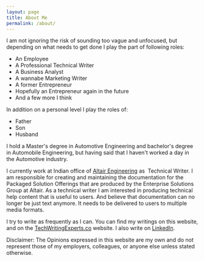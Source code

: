 ```yaml
---
layout: page
title: About Me
permalink: /about/
---
```


I am not ignoring the risk of sounding too vague and unfocused, but depending on what needs to get done I play the part of following roles:

  * An Employee
  * A Professional Technical Writer
  * A Business Analyst
  * A wannabe Marketing Writer
  * A former Entrepreneur
  * Hopefully an Entrepreneur again in the future
  * And a few more I think

In addition on a personal level I play the roles of:

  * Father
  * Son
  * Husband

I hold a Master's degree in Automotive Engineering and bachelor's degree in Automobile Engineering, but having said that I haven't worked a day in the Automotive industry.

I currently work at Indian office of <a title="My Current Employer" href="http://www.altair-india.in/" target="_blank">Altair Engineering</a> as  Technical Writer. I am responsible for creating and maintaining the documentation for the Packaged Solution Offerings that are produced by the Enterprise Solutions Group at Altair. As a technical writer I am interested in producing technical help content that is useful to users. And believe that documentation can no longer be just text anymore. It needs to be delivered to users to multiple media formats.

I try to write as frequently as I can. You can find my writings on this website, and on the <a title="The TechWritingExperts Blog." href="http://www.techwritingexperts.co/blog/blogger/listings/sundarn" target="_blank">TechWritingExperts.co</a> website. I also write on <a title="My LinkedIn Profile. " href="https://www.linkedin.com/in/sundarnadimpalli" target="_blank">LinkedIn</a>.


Disclaimer: The Opinions expressed in this website are my own and do not represent those of my employers, colleagues, or anyone else unless stated otherwise.
